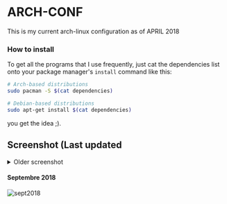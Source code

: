 # ARCH-CONF

This is my current arch-linux configuration as of APRIL 2018

### How to install

To get all the programs that I use frequently, just cat the dependencies list onto
 your package manager's `install` command like this:

``` bash
# Arch-based distributions
sudo pacman -S $(cat dependencies)

# Debian-based distributions
sudo apt-get install $(cat dependencies)
```

you get the idea ;).


## Screenshot (Last updated 

<details>
  <summary>Older screenshot</summary>

#### June 2018

![juin2018](https://user-images.githubusercontent.com/25652765/41267585-fb2fe6f4-6dc9-11e8-8aca-54b2ca78f5bf.png)

#### March 2018

![mars2018](https://user-images.githubusercontent.com/25652765/41267592-fe970692-6dc9-11e8-926b-86896da65bdf.png)

#### Aout 2018

![aout2018](https://user-images.githubusercontent.com/25652765/43874597-a513522e-9b5a-11e8-9304-60aa2d5958b6.png)

</details>

#### Septembre 2018

![sept2018](https://user-images.githubusercontent.com/25652765/46253723-05975900-c451-11e8-97bd-9ec2a6856c34.png)



